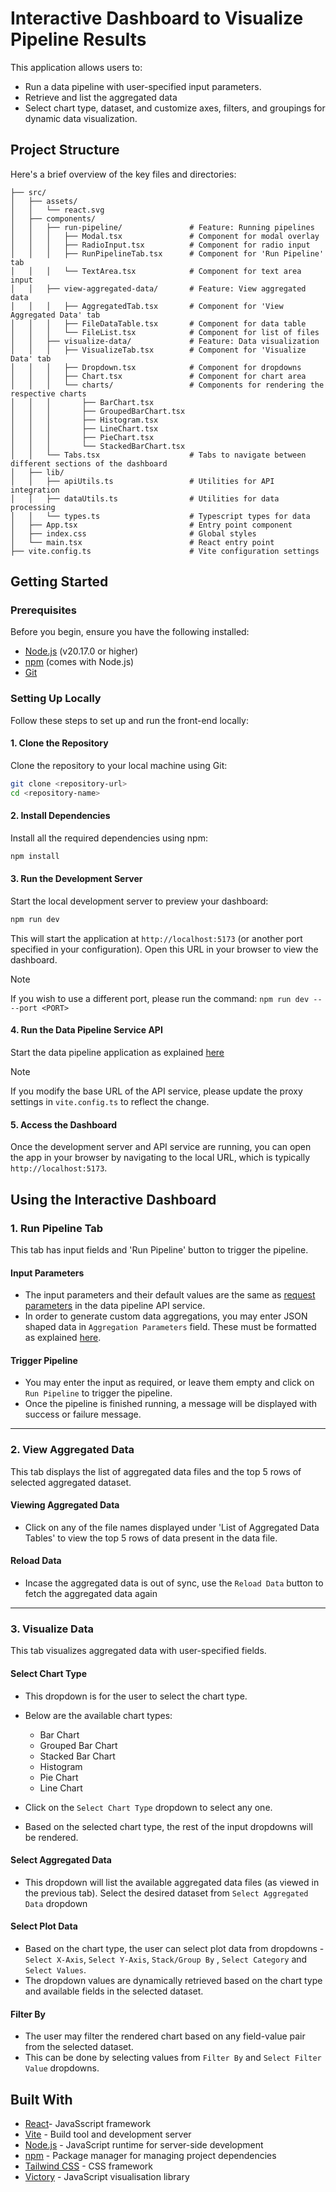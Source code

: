 # Interactive Dashboard to Visualize Pipeline Results

This application allows users to:

- Run a data pipeline with user-specified input parameters.
- Retrieve and list the aggregated data
- Select chart type, dataset, and customize axes, filters, and groupings for dynamic data visualization.

## Project Structure

Here's a brief overview of the key files and directories:

```
├── src/
│   ├── assets/
│   │   └── react.svg
│   ├── components/
│   │   ├── run-pipeline/               # Feature: Running pipelines
│   │   │   ├── Modal.tsx               # Component for modal overlay
│   │   │   ├── RadioInput.tsx          # Component for radio input
│   │   │   ├── RunPipelineTab.tsx      # Component for 'Run Pipeline' tab
│   │   │   └── TextArea.tsx            # Component for text area input
│   │   ├── view-aggregated-data/       # Feature: View aggregated data
│   │   │   ├── AggregatedTab.tsx       # Component for 'View Aggregated Data' tab
│   │   │   ├── FileDataTable.tsx       # Component for data table
│   │   │   └── FileList.tsx            # Component for list of files
│   │   ├── visualize-data/             # Feature: Data visualization
│   │   │   ├── VisualizeTab.tsx        # Component for 'Visualize Data' tab
│   │   │   ├── Dropdown.tsx            # Component for dropdowns
│   │   │   ├── Chart.tsx               # Component for chart area
│   │   │   └── charts/                 # Components for rendering the respective charts
│   │   │       ├── BarChart.tsx
│   │   │       ├── GroupedBarChart.tsx
│   │   │       ├── Histogram.tsx
│   │   │       ├── LineChart.tsx
│   │   │       ├── PieChart.tsx
│   │   │       └── StackedBarChart.tsx
│   │   └── Tabs.tsx                    # Tabs to navigate between different sections of the dashboard
│   ├── lib/
│   │   ├── apiUtils.ts                 # Utilities for API integration
│   │   ├── dataUtils.ts                # Utilities for data processing
│   │   └── types.ts                    # Typescript types for data
│   ├── App.tsx                         # Entry point component
│   ├── index.css                       # Global styles
│   └── main.tsx                        # React entry point
├── vite.config.ts                      # Vite configuration settings

```

## Getting Started

### Prerequisites

Before you begin, ensure you have the following installed:

- [Node.js](https://nodejs.org/) (v20.17.0 or higher)
- [npm](https://www.npmjs.com/) (comes with Node.js)
- [Git](https://git-scm.com/)

### Setting Up Locally

Follow these steps to set up and run the front-end locally:

#### 1. Clone the Repository

Clone the repository to your local machine using Git:

```bash
git clone <repository-url>
cd <repository-name>
```

#### 2. Install Dependencies

Install all the required dependencies using npm:

```bash
npm install
```

#### 3. Run the Development Server

Start the local development server to preview your dashboard:

```bash
npm run dev
```

This will start the application at `http://localhost:5173` (or another port specified in your configuration). Open this URL in your browser to view the dashboard.

> [!NOTE]
> If you wish to use a different port, please run the command:
> `npm run dev -- --port <PORT>`

#### 4. Run the Data Pipeline Service API

Start the data pipeline application as explained [here](https://github.com/NiharikaHari/data-pipeline/tree/main?tab=readme-ov-file#getting-started)

> [!NOTE]
> If you modify the base URL of the API service, please update the proxy settings in `vite.config.ts` to reflect the change.

#### 5. Access the Dashboard

Once the development server and API service are running, you can open the app in your browser by navigating to the local URL, which is typically `http://localhost:5173`.

## Using the Interactive Dashboard

### 1. Run Pipeline Tab

This tab has input fields and 'Run Pipeline' button to trigger the pipeline.

#### Input Parameters

- The input parameters and their default values are the same as [request parameters](https://github.com/NiharikaHari/data-pipeline/tree/main?tab=readme-ov-file#request-parameters) in the data pipeline API service.
- In order to generate custom data aggregations, you may enter JSON shaped data in `Aggregation Parameters` field. These must be formatted as explained [here](https://github.com/NiharikaHari/data-pipeline/tree/main?tab=readme-ov-file#aggregation-parameters).

#### Trigger Pipeline

- You may enter the input as required, or leave them empty and click on `Run Pipeline` to trigger the pipeline.
- Once the pipeline is finished running, a message will be displayed with success or failure message.

---

### 2. View Aggregated Data

This tab displays the list of aggregated data files and the top 5 rows of selected aggregated dataset.

#### Viewing Aggregated Data

- Click on any of the file names displayed under 'List of Aggregated Data Tables' to view the top 5 rows of data present in the data file.

#### Reload Data

- Incase the aggregated data is out of sync, use the `Reload Data` button to fetch the aggregated data again

---

### 3. Visualize Data

This tab visualizes aggregated data with user-specified fields.

#### Select Chart Type

- This dropdown is for the user to select the chart type.

- Below are the available chart types:
	- Bar Chart
	- Grouped Bar Chart
	- Stacked Bar Chart
	- Histogram
	- Pie Chart
	- Line Chart

- Click on the `Select Chart Type` dropdown to select any one.
- Based on the selected chart type, the rest of the input dropdowns will be rendered.

#### Select Aggregated Data

- This dropdown will list the available aggregated data files (as viewed in the previous tab). Select the desired dataset from `Select Aggregated Data` dropdown

#### Select Plot Data

- Based on the chart type, the user can select plot data from dropdowns - `Select X-Axis`, `Select Y-Axis`, `Stack/Group By` , `Select Category` and `Select Values`.
- The dropdown values are dynamically retrieved based on the chart type and available fields in the selected dataset.

#### Filter By

- The user may filter the rendered chart based on any field-value pair from the selected dataset.
- This can be done by selecting values from `Filter By` and `Select Filter Value` dropdowns.

## Built With

- [React](https://react.dev)- JavaSscript framework
- [Vite](https://vitejs.dev) - Build tool and development server
- [Node.js](https://nodejs.org) - JavaScript runtime for server-side development
- [npm](https://www.npmjs.com) - Package manager for managing project dependencies
- [Tailwind CSS](https://tailwindcss.com) - CSS framework
- [Victory](https://commerce.nearform.com/open-source/victory/) - JavaScript visualisation library
